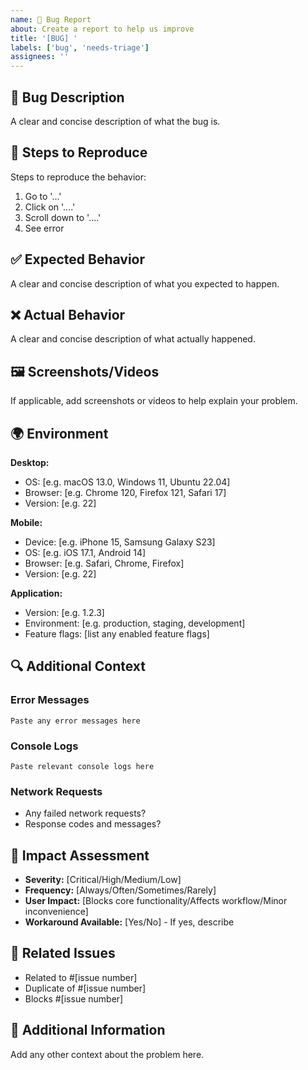 ```yaml
---
name: 🐛 Bug Report
about: Create a report to help us improve
title: '[BUG] '
labels: ['bug', 'needs-triage']
assignees: ''
---
```


## 🐛 Bug Description

A clear and concise description of what the bug is.

## 🔄 Steps to Reproduce

Steps to reproduce the behavior:

1. Go to '...'
2. Click on '....'
3. Scroll down to '....'
4. See error

## ✅ Expected Behavior

A clear and concise description of what you expected to happen.

## ❌ Actual Behavior

A clear and concise description of what actually happened.

## 🖼️ Screenshots/Videos

If applicable, add screenshots or videos to help explain your problem.

## 🌍 Environment

**Desktop:**

- OS: [e.g. macOS 13.0, Windows 11, Ubuntu 22.04]
- Browser: [e.g. Chrome 120, Firefox 121, Safari 17]
- Version: [e.g. 22]

**Mobile:**

- Device: [e.g. iPhone 15, Samsung Galaxy S23]
- OS: [e.g. iOS 17.1, Android 14]
- Browser: [e.g. Safari, Chrome, Firefox]
- Version: [e.g. 22]

**Application:**

- Version: [e.g. 1.2.3]
- Environment: [e.g. production, staging, development]
- Feature flags: [list any enabled feature flags]

## 🔍 Additional Context

### Error Messages

```
Paste any error messages here
```

### Console Logs

```
Paste relevant console logs here
```

### Network Requests

- Any failed network requests?
- Response codes and messages?

## 🎯 Impact Assessment

- **Severity:** [Critical/High/Medium/Low]
- **Frequency:** [Always/Often/Sometimes/Rarely]
- **User Impact:** [Blocks core functionality/Affects workflow/Minor inconvenience]
- **Workaround Available:** [Yes/No] - If yes, describe

## 🔗 Related Issues

- Related to #[issue number]
- Duplicate of #[issue number]
- Blocks #[issue number]

## 📝 Additional Information

Add any other context about the problem here.
